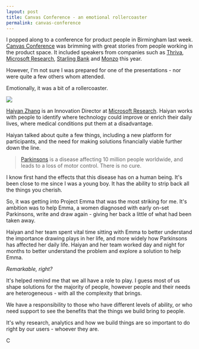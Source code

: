 ```yaml
---
layout: post
title: Canvas Conference - an emotional rollercoaster
permalink: canvas-conference
---
```


I popped along to a conference for product people in Birmingham last week. [Canvas Conference](http://canvasconference.co.uk/) was brimming with great stories from people working in the product space. It included speakers from companies such as [Thriva](https://thriva.co/), [Microsoft Research](https://www.microsoft.com/en-us/research/), [Starling Bank](https://www.starlingbank.com/) and [Monzo](https://monzo.com/) this year.

However, I'm not sure I was prepared for one of the presentations - nor were quite a few others whom attended.

Emotionally, it was a bit of a rollercoaster.

![](/content/images/2017/10/haiyan-canvas-conference.png)

[Haiyan Zhang](https://www.linkedin.com/in/haiyanzhang/) is an Innovation Director at [Microsoft Research](https://www.microsoft.com/en-us/research/lab/microsoft-research-cambridge/). Haiyan works with people to identify where technology could improve or enrich their daily lives, where medical conditions put them at a disadvantage.

Haiyan talked about quite a few things, including a new platform for participants, and the need for making solutions financially viable further down the line.

> [Parkinsons](https://www.nhs.uk/conditions/Parkinsons-disease/Pages/Introduction.aspx) is a disease affecting 10 million people worldwide, and leads to a loss of motor control.
>   There is no cure.

I know first hand the effects that this disease has on a human being. It's been close to me since I was a young boy. It has the ability to strip back all the things you cherish.

So, it was getting into Project Emma that was the most striking for me. It's ambition was to help Emma, a women diagnosed with early on-set Parkinsons, write and draw again - giving her back a little of what had been taken away.

Haiyan and her team spent vital time sitting with Emma to better understand the importance drawing plays in her life, and more widely how Parkinsons has affected her daily life. Haiyan and her team worked day and night for months to better understand the problem and explore a solution to help Emma.

*Remarkable, right?*

It's helped remind me that we all have a role to play. I guess most of us shape solutions for the majority of people, however people and their needs are heterogeneous - with all the complexity that brings.

We have a responsibility to those who have different levels of ability, or who need support to see the benefits that the things we build bring to people.

It's why research, analytics and how we build things are so important to do right by our users - whoever they are.

C
